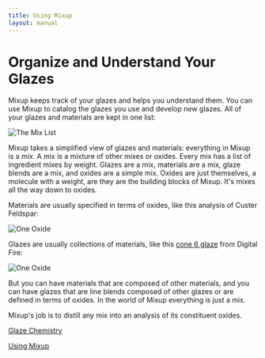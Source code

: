 ```yaml
---
title: Using Mixup
layout: manual
---
```

# Organize and Understand Your Glazes

Mixup keeps track of your glazes and helps you understand them. 
You can use Mixup to catalog the glazes you use and develop new glazes. 
All of your glazes and materials are kept in one list:

![The Mix List](/images/MixList.png)

Mixup takes a simplified view of glazes and materials:
everything in Mixup is a *mix*. A mix is a mixture of other mixes or oxides. 
Every mix has a list of ingredient mixes by weight.
Glazes are a mix, materials are a mix, glaze blends are a mix, and
oxides are a simple mix. Oxides are just themselves, a molecule with a weight,
are they are the building blocks of Mixup. It's mixes all the way down to oxides. 

Materials are usually specified in terms of oxides, like this analysis of Custer Feldspar:

![One Oxide](/images/Custer.png)

Glazes are usually collections of materials, like this [cone 6 glaze](https://digitalfire.com/recipe/g1214w) from Digital Fire:

![One Oxide](/images/Cone6Glaze.png)

But you can have materials that are composed of other materials, 
and you can have glazes that are line blends composed of other glazes 
or are defined in terms of oxides. In the world of Mixup everything is just a mix.

Mixup's job is to distill any mix into an analysis of its constituent oxides.

[Glaze Chemistry](/manual/background/chemistry)

[Using Mixup](/manual/using/topwindow)